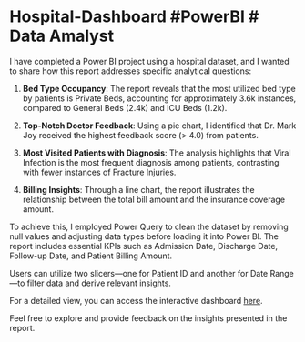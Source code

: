# Hospital-Dashboard #PowerBI # Data Amalyst

I have completed a Power BI project using a hospital dataset, and I wanted to share how this report addresses specific analytical questions:

1. **Bed Type Occupancy**: The report reveals that the most utilized bed type by patients is Private Beds, accounting for approximately 3.6k instances, compared to General Beds (2.4k) and ICU Beds (1.2k).

2. **Top-Notch Doctor Feedback**: Using a pie chart, I identified that Dr. Mark Joy received the highest feedback score (> 4.0) from patients.

3. **Most Visited Patients with Diagnosis**: The analysis highlights that Viral Infection is the most frequent diagnosis among patients, contrasting with fewer instances of Fracture Injuries.

4. **Billing Insights**: Through a line chart, the report illustrates the relationship between the total bill amount and the insurance coverage amount.

To achieve this, I employed Power Query to clean the dataset by removing null values and adjusting data types before loading it into Power BI. The report includes essential KPIs such as Admission Date, Discharge Date, Follow-up Date, and Patient Billing Amount. 

Users can utilize two slicers—one for Patient ID and another for Date Range—to filter data and derive relevant insights.

For a detailed view, you can access the interactive dashboard [here](https://app.powerbi.com/reportEmbed?reportId=c670eece-fe75-4b7a-8915-a629f5791d2f&autoAuth=true&ctid=2d6ceca0-9292-466b-acff-0e4e9798f993).

Feel free to explore and provide feedback on the insights presented in the report.
